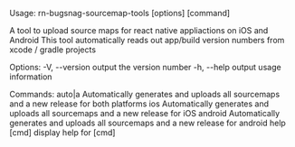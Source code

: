 Usage: rn-bugsnag-sourcemap-tools [options] [command]

A tool to upload source maps for react native appliactions on iOS and Android
This tool automatically reads out app/build version numbers from xcode / gradle projects

Options:
  -V, --version                    output the version number
  -h, --help                       output usage information

Commands:
  auto|a <apiKey> <releaseStage>   Automatically generates and uploads all sourcemaps and a new release for both platforms
  ios <apiKey> <releaseStage>      Automatically generates and uploads all sourcemaps and a new release for iOS
  android <apiKey> <releaseStage>  Automatically generates and uploads all sourcemaps and a new release for android
  help [cmd]                       display help for [cmd]
